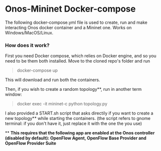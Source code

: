 # Onos-Mininet Docker-compose
The following docker-compose.yml file is used to create, run and make interacting Onos docker container and a Mininet one.
Works on Windows/MacOS/Linux.

### How does it work?
First you need Docker compose, which relies on Docker engine, and so you need to be them both installed.
Move to the cloned repo's folder and run 
> docker-compose up

This will download and run both the containers.

Then, if you wish to create a random topology**, run in another term window:

> docker exec -it mininet-c python topology.py

I also provided a START.sh script that asks directily if you want to create a new topology** while starting the containers.
(the script refers to gnome terminal: if you don't have it, just replace it with the one the you use)  

** **This requires that the following app are enabled at the Onos controller (disabled by default): OpenFlow Agent, OpenFlow Base Provider and OpenFlow Provider Suite** 
